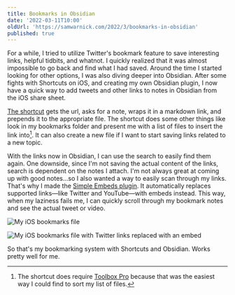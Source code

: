 ```yaml
---
title: Bookmarks in Obsidian
date: '2022-03-11T10:00'
oldUrl: 'https://samwarnick.com/2022/3/bookmarks-in-obsidian'
published: true
---
```


For a while, I tried to utilize Twitter's bookmark feature to save interesting links, helpful tidbits, and whatnot. I quickly realized that it was almost impossible to go back and find what I had saved. Around the time I started looking for other options, I was also diving deeper into Obsidian. After some fights with Shortcuts on iOS, and creating my own Obsidian plugin, I now have a quick way to add tweets and other links to notes in Obsidian from the iOS share sheet.

[The shortcut](https://www.icloud.com/shortcuts/22ce59d8d6b04f0ca807b5292f9d920b) gets the url, asks for a note, wraps it in a markdown link, and prepends it to the appropriate file. The shortcut does some other things like look in my bookmarks folder and present me with a list of files to insert the link into[^1]. It can also create a new file if I want to start saving links related to a new topic.

With the links now in Obsidian, I can use the search to easily find them again. One downside, since I'm not saving the actual content of the links, search is dependent on the notes I attach. I'm not always great at coming up with good notes...so I also wanted a way to easily scan through my links. That's why I made the [Simple Embeds plugin](https://github.com/samwarnick/obsidian-simple-embeds). It automatically replaces supported links—like Twitter and YouTube—with embeds instead. This way, when my laziness fails me, I can quickly scroll through my bookmark notes and see the actual tweet or video.

![My iOS bookmarks file](/media/1646961373_ios-links.jpg)

![My iOS bookmarks file with Twitter links replaced with an embed](/media/1646961367_ios-links-with-embeds.jpg)

So that's my bookmarking system with Shortcuts and Obsidian. Works pretty well for me.

[^1]: The shortcut does require [Toolbox Pro](https://toolboxpro.app) because that was the easiest way I could find to sort my list of files.
